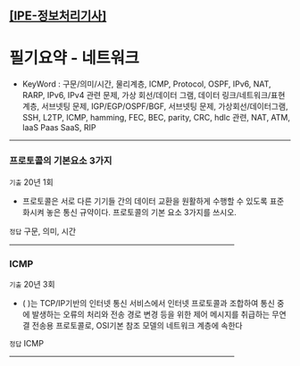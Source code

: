[[IPE-정보처리기사]](https://github.com/JaceKim-TheAL/D2501_Notes/tree/main/Q-Net/IPE)
---

# 필기요약 - 네트워크

- KeyWord :
구문/의미/시간, 물리계층, ICMP, Protocol, OSPF, IPv6, NAT, RARP, IPv6, IPv4 관련 문제, 가상 회선/데이터 그램, 데이터 링크/네트워크/표현 계층, 서브넷팅 문제, IGP/EGP/OSPF/BGF, 서브넷팅 문제, 가상회선/데이터그램, SSH, L2TP, ICMP, hamming, FEC, BEC, parity, CRC, hdlc 관련, NAT, ATM, laaS Paas SaaS, RIP


---

### 프로토콜의 기본요소 3가지
`기출` 20년 1회 
- 프로토콜은 서로 다른 기기들 간의 데이터 교환을 원활하게 수행할 수 있도록 표준화시켜 놓은 통신 규약이다. 프로토콜의 기본 요소 3가지를 쓰시오.

`정답` 구문, 의미, 시간
<br/>
<hr style="height: 2px; background-color: gray; border: none; width: 80%;">

### ICMP
`기출` 20년 3회 
- ( )는 TCP/IP기반의 인터넷 통신 서비스에서 인터넷 프로토콜과 조합하여 통신 중에 발생하는 오류의 처리와 전송 경로 변경 등을 위한 제어 메시지를 취급하는 무연결 전송용 프로토콜로, OSI기본 참조 모델의 네트워크 계층에 속한다

`정답` ICMP
<br/>
<hr style="height: 2px; background-color: gray; border: none; width: 80%;">

